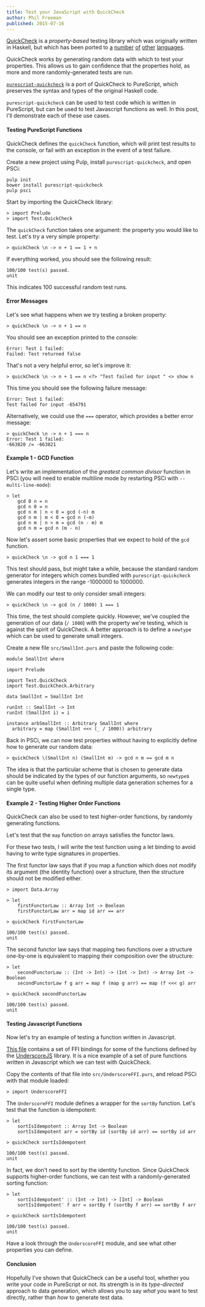 ```yaml
---
title: Test your JavaScript with QuickCheck
author: Phil Freeman
published: 2015-07-16
---
```


[QuickCheck](http://en.wikipedia.org/wiki/QuickCheck) is a _property-based_ testing library which was originally written in Haskell, but which has been ported to [a](https://github.com/mcandre/node-quickcheck) [number](https://github.com/mcandre/qc) [of](https://github.com/mcandre/cl-quickcheck) [other](https://pypi.python.org/pypi/pytest-quickcheck/) [languages](https://github.com/hayeah/rantly).

QuickCheck works by generating random data with which to test your properties. This allows us to gain confidence that the properties hold, as more and more randomly-generated tests are run.

[`purescript-quickcheck`](http://github.com/purescript/purescript-quickcheck) is a port of QuickCheck to PureScript, which preserves the syntax and types of the original Haskell code.

`purescript-quickcheck` can be used to test code which is written in PureScript, but can be used to test Javascript functions as well. In this post, I'll demonstrate each of these use cases.

#### Testing PureScript Functions

QuickCheck defines the `quickCheck` function, which will print test results to the console, or fail with an exception in the event of a test failure.

Create a new project using Pulp, install `purescript-quickcheck`, and open PSCi:

```text
pulp init
bower install purescript-quickcheck
pulp psci
```

Start by importing the QuickCheck library:

```
> import Prelude
> import Test.QuickCheck
```

The `quickCheck` function takes one argument: the property you would like to test. Let's try a very simple property:

```
> quickCheck \n -> n + 1 == 1 + n
```

If everything worked, you should see the following result:

```
100/100 test(s) passed.
unit
```

This indicates 100 successful random test runs.

#### Error Messages

Let's see what happens when we try testing a broken property:

```
> quickCheck \n -> n + 1 == n
```

You should see an exception printed to the console:

```
Error: Test 1 failed:
Failed: Test returned false
```

That's not a very helpful error, so let's improve it:

```
> quickCheck \n -> n + 1 == n <?> "Test failed for input " <> show n
```

This time you should see the following failure message:

```
Error: Test 1 failed:
Test failed for input -654791
```

Alternatively, we could use the `===` operator, which provides a better error message:

```
> quickCheck \n -> n + 1 === n
Error: Test 1 failed:
-663820 /= -663821
```

#### Example 1 - GCD Function

Let's write an implementation of the _greatest common divisor_ function in PSCi (you will need to enable multiline mode by restarting PSCi with `--multi-line-mode`):

```
> let
    gcd 0 n = n
    gcd n 0 = n
    gcd n m | n < 0 = gcd (-n) m
    gcd n m | m < 0 = gcd n (-m)
    gcd n m | n > m = gcd (n - m) m
    gcd n m = gcd n (m - n)
```

Now let's assert some basic properties that we expect to hold of the `gcd` function.

```
> quickCheck \n -> gcd n 1 === 1
```

This test should pass, but might take a while, because the standard random generator for integers which comes bundled with `purescript-quickcheck` generates integers in the range -1000000 to 1000000.

We can modify our test to only consider small integers:

```
> quickCheck \n -> gcd (n / 1000) 1 === 1
```

This time, the test should complete quickly. However, we've coupled the generation of our data (`/ 1000`) with the property we're testing, which is against the spirit of QuickCheck. A better approach is to define a `newtype` which can be used to generate small integers.

Create a new file `src/SmallInt.purs` and paste the following code:

```
module SmallInt where

import Prelude

import Test.QuickCheck
import Test.QuickCheck.Arbitrary

data SmallInt = SmallInt Int

runInt :: SmallInt -> Int
runInt (SmallInt i) = i

instance arbSmallInt :: Arbitrary SmallInt where
  arbitrary = map (SmallInt <<< (_ / 1000)) arbitrary
```

Back in PSCi, we can now test properties without having to explicitly define how to generate our random data:

```
> quickCheck \(SmallInt n) (SmallInt m) -> gcd n m == gcd m n
```

The idea is that the particular scheme that is chosen to generate data should be indicated by the types of our function arguments, so `newtype`s can be quite useful when defining multiple data generation schemes for a single type.

#### Example 2 - Testing Higher Order Functions

QuickCheck can also be used to test higher-order functions, by randomly generating functions.

Let's test that the `map` function on arrays satisfies the functor laws.

For these two tests, I will write the test function using a let binding to avoid having to write type signatures in properties.

The first functor law says that if you map a function which does not modify its argument (the identity function) over a structure, then the structure should not be modified either.

```
> import Data.Array

> let
    firstFunctorLaw :: Array Int -> Boolean
    firstFunctorLaw arr = map id arr == arr

> quickCheck firstFunctorLaw

100/100 test(s) passed.
unit
```

The second functor law says that mapping two functions over a structure one-by-one is equivalent to mapping their composition over the structure:

```
> let
    secondFunctorLaw :: (Int -> Int) -> (Int -> Int) -> Array Int -> Boolean
    secondFunctorLaw f g arr = map f (map g arr) == map (f <<< g) arr

> quickCheck secondFunctorLaw

100/100 test(s) passed.
unit
```

#### Testing Javascript Functions

Now let's try an example of testing a function written in Javascript.

[This file](https://gist.github.com/paf31/3aedd6c3e3ac5c8a78e7) contains a set of FFI bindings for some of the functions defined by the [UnderscoreJS](http://underscorejs.org/) library. It is a nice example of a set of pure functions written in Javascript which we can test with QuickCheck.

Copy the contents of that file into `src/UnderscoreFFI.purs`, and reload PSCi with that module loaded:

```
> import UnderscoreFFI
```

The `UnderscoreFFI` module defines a wrapper for the `sortBy` function. Let's test that the function is idempotent:

```
> let
    sortIsIdempotent :: Array Int -> Boolean
    sortIsIdempotent arr = sortBy id (sortBy id arr) == sortBy id arr

> quickCheck sortIsIdempotent

100/100 test(s) passed.
unit
```

In fact, we don't need to sort by the identity function. Since QuickCheck supports higher-order functions, we can test with a randomly-generated sorting function:

```
> let
    sortIsIdempotent' :: (Int -> Int) -> [Int] -> Boolean
    sortIsIdempotent' f arr = sortBy f (sortBy f arr) == sortBy f arr

> quickCheck sortIsIdempotent

100/100 test(s) passed.
unit
```

Have a look through the `UnderscoreFFI` module, and see what other properties you can define.

#### Conclusion

Hopefully I've shown that QuickCheck can be a useful tool, whether you write your code in PureScript or not. Its strength is in its _type-directed_ approach to data generation, which allows you to say _what_ you want to test directly, rather than _how_ to generate test data.
